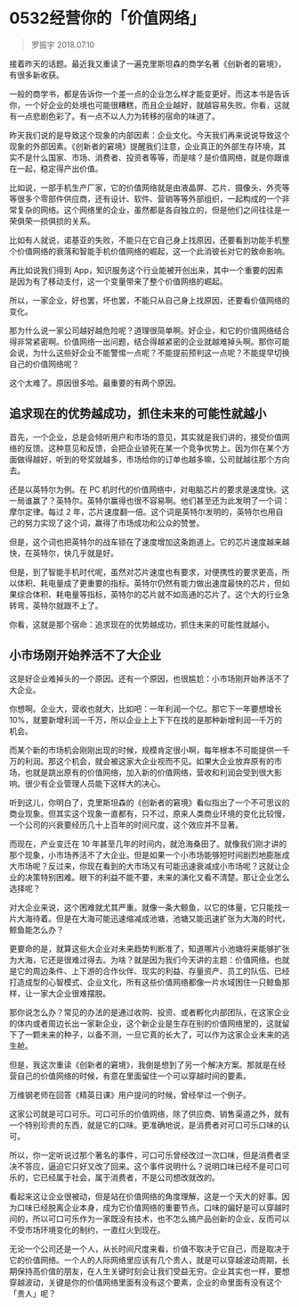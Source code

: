 # 0532经营你的「价值网络」

> 罗振宇 2018.07.10

接着昨天的话题。最近我又重读了一遍克里斯坦森的商学名著《创新者的窘境》，有很多新收获。

一般的商学书，都是告诉你一个差一点的企业怎么样才能变更好。而这本书是告诉你，一个好企业的处境也可能很糟糕，而且企业越好，就越容易失败。你看，这就有一点悲剧色彩了。有一点不以人力为转移的宿命的味道了。

昨天我们说的是导致这个现象的内部因素：企业文化。今天我们再来说说导致这个现象的外部因素。《创新者的窘境》提醒我们注意，企业真正的外部生存环境，其实不是什么国家、市场、消费者、投资者等等，而是啥？是价值网络，就是你跟谁在一起，稳定得产出价值。

比如说，一部手机生产厂家，它的价值网络就是由液晶屏、芯片、摄像头、外壳等等很多个零部件供应商，还有设计、软件、营销等等外部组织，一起构成的一个非常复杂的网络。这个网络里的企业，虽然都是各自独立的，但是他们之间往往是一荣俱荣一损俱损的关系。

比如有人就说，诺基亚的失败，不能只在它自己身上找原因，还要看到功能手机整个价值网络的衰落和智能手机价值网络的崛起，这一个此消彼长对它的致命影响。

再比如说我们得到 App，知识服务这个行业能被开创出来，其中一个重要的因素是因为有了移动支付，这一个变量带来了整个价值网络的崛起。

所以，一家企业，好也罢，坏也罢，不能只从自己身上找原因，还要看价值网络的变化。

那为什么说一家公司越好越危险呢？道理很简单啊。好企业，和它的价值网络结合得非常紧密啊。价值网络一出问题，结合得越紧密的企业就越难掉头啊。那你可能会说，为什么这些好企业不能警惕一点呢？不能提前预判这一点呢？不能提早切换自己的价值网络呢？

这个太难了。原因很多哈。最重要的有两个原因。

## 追求现在的优势越成功，抓住未来的可能性就越小

首先，一个企业，总是会倾听用户和市场的意见，其实就是我们讲的，接受价值网络的反馈。这种意见和反馈，会把企业锁死在某一个竞争优势上。因为你在某个方面做得越好，听到的夸奖就越多，市场给你的订单也越多嘛，公司就越往那个方向去。

还是以英特尔为例。在 PC 机时代的价值网络中，对电脑芯片的要求是速度快。这一局谁赢了？英特尔。英特尔赢得也很不容易啊。他们甚至还为此发明了一个词：摩尔定律。每过 2 年，芯片速度翻一倍。这个词是英特尔发明的，英特尔也用自己的努力实现了这个词，赢得了市场成功和公众的赞誉。

但是，这个词也把英特尔的战车锁在了速度增加这条跑道上。它的芯片速度越来越快，在英特尔，快几乎就是好。

但是，到了智能手机时代呢，虽然对芯片速度也有要求，对便携性的要求更高，所以体积、耗电量成了更重要的指标。英特尔仍然有能力做出速度最快的芯片，但如果综合体积、耗电量等指标，英特尔的芯片就不如高通的芯片了。这个大的行业急转弯，英特尔就跟不上了。

你看，这就是那个宿命：追求现在的优势越成功，抓住未来的可能性就越小。

## 小市场刚开始养活不了大企业

这是好企业难掉头的一个原因。还有一个原因，也很尴尬：小市场刚开始养活不了大企业。

你想啊。企业大，营收也就大，比如吧：一年利润一个亿。那它下一年要想增长 10%，就要新增利润一千万，所以企业上上下下在找的是那种新增利润一千万的机会。

而某个新的市场机会刚刚出现的时候，规模肯定很小啊，每年根本不可能提供一千万的利润。那这个机会，就会被这家大企业视而不见。如果大企业放弃原有的市场，也就是跳出原有的价值网络，加入新的价值网络，营收和利润会受到很大影响。很少有企业管理人员能下这样大的决心。

听到这儿，你明白了，克里斯坦森的《创新者的窘境》看似指出了一个不可思议的商业现象。但其实这个现象一直都有，只不过，原来人类商业环境的变化比较慢，一个公司的兴衰要经历几十上百年的时间尺度，这个效应并不显著。

而现在，产业变迁在 10 年甚至几年的时间内，就沧海桑田了。就像我们刚才讲的那个现象，小市场养活不了大企业。但是如果一个小市场能够短时间剧烈地膨胀成大市场呢？反过来，你现在看到的大市场又有可能迅速衰减成小市场呢？这就让企业的决策特别困难。眼下的利益不能不要，未来的演化又看不清楚。那让企业怎么选择呢？

对大企业来说，这个困难就尤其严重。就像一条大鲸鱼，以它的体量，它只能找一片大海待着。但是在大海可能迅速缩减成池塘，池塘又能迅速扩张为大海的时代，鲸鱼能怎么办？

更要命的是，就算这些大企业对未来趋势判断准了，知道哪片小池塘将来能够扩张为大海，它还是很难过得去。为啥？就是因为我们今天讲的主题：价值网络。也就是它的周边条件、上下游的合作伙伴、现实的利益、存量资产、员工的队伍、已经打造成型的心智模式、企业文化，所有这些价值网络都像一片水域困住一只鲸鱼那样，让一家大企业很难摆脱。

那你说怎么办？常见的办法的是通过收购、投资、或者孵化内部团队，在这家企业的体内或者周边长出一家新企业，这个新企业是生存在别的价值网络里的，这就留下了一颗未来的种子，以备不测，一旦它真的长大了，可以作为这家企业未来的逃生舱。

但是，我这次重读《创新者的窘境》，我倒是想到了另一个解决方案。那就是在经营自己的价值网络的时候，有意在里面留住一个可以穿越时间的要素。

万维钢老师在回答《精英日课》用户提问的时候，曾经举过一个例子。

这家公司就是可口可乐。可口可乐的价值网络，除了供应商、销售渠道之外，就有一个特别珍贵的东西，就是它的口味。更准确地说，是消费者对可口可乐口味的认可。

所以，你一定听说过那个著名的事件，可口可乐曾经改过一次口味，但是消费者坚决不答应，逼迫它只好又改了回来。这个事件说明什么？说明口味已经不是可口可乐的，它已经属于社会，属于消费者，不是公司想改就改的。

看起来这让企业很被动，但是站在价值网络的角度理解，这是一个天大的好事。因为口味已经脱离企业本身，成为它价值网络的重要节点。口味的偏好是可以穿越时间的，所以可口可乐作为一家既没有技术，也不怎么搞产品创新的企业，反而可以不受市场环境变化的制约，一直红火到现在。

无论一个公司还是一个人，从长时间尺度来看，价值不取决于它自己，而是取决于它的价值网络。一个人的人际网络里应该有几个贵人，就是可以穿越波动周期，长期保持高价值的朋友，在人生关键时刻会让我们受益无穷。企业其实也一样，要想穿越波动，关键是你的价值网络里面有没有这个要素，企业的命里面有没有这个「贵人」呢？





